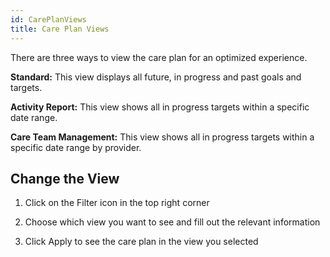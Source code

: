 ```yaml
---
id: CarePlanViews
title: Care Plan Views
---
```

There are three ways to view the care plan for an optimized experience. 

**Standard:** This view displays all future, in progress and past goals and targets.  

**Activity Report:** This view shows all in progress targets within a specific date range. 

**Care Team Management:** This view shows all in progress targets within a specific date range by provider. 

## Change the View
1. Click on the Filter icon in the top right corner 

2. Choose which view you want to see and fill out the relevant information 

3. Click Apply to see the care plan in the view you selected 
 

 
 
